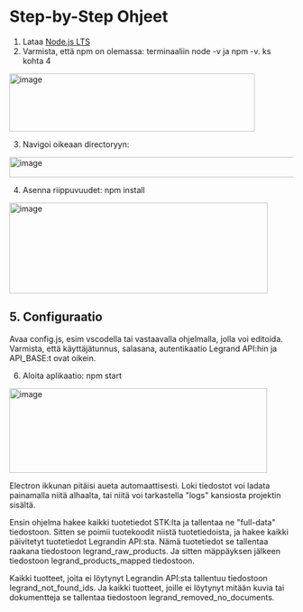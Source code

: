 # Step-by-Step Ohjeet

1. Lataa [Node.js LTS](https://nodejs.org/en)
2. Varmista, että npm on olemassa: terminaaliin node -v ja npm -v. ks kohta 4
<img width="435" height="103" alt="image" src="https://github.com/user-attachments/assets/6cb26881-9b66-4b9f-ab5f-f719fe38c11a" />


3. Navigoi oikeaan directoryyn:
<img width="518" height="36" alt="image" src="https://github.com/user-attachments/assets/17118c80-0465-4e13-bd1f-2072baa6d1ea" /> 


4. Asenna riippuvuudet: npm install
<img width="458" height="161" alt="image" src="https://github.com/user-attachments/assets/b4f62cc3-2e99-4ea1-9523-b7f3858793c1" />

## 5. Configuraatio
   Avaa config.js, esim vscodella tai vastaavalla ohjelmalla, jolla voi editoida. Varmista, että käyttäjätunnus, salasana, autentikaatio Legrand API:hin ja API_BASE:t ovat oikein.

6. Aloita aplikaatio: npm start
<img width="457" height="150" alt="image" src="https://github.com/user-attachments/assets/06bbd0d7-874f-4897-bd3a-ab503146327b" />


Electron ikkunan pitäisi aueta automaattisesti. Loki tiedostot voi ladata painamalla niitä alhaalta, tai niitä voi tarkastella "logs" kansiosta projektin sisältä.


Ensin ohjelma hakee kaikki tuotetiedot STK:lta ja tallentaa ne "full-data" tiedostoon. Sitten se poimii tuotekoodit niistä tuotetiedoista, ja hakee kaikki päivitetyt tuotetiedot Legrandin API:sta. Nämä tuotetiedot se tallentaa raakana tiedostoon legrand_raw_products. Ja sitten mäppäyksen jälkeen tiedostoon legrand_products_mapped tiedostoon. 

Kaikki tuotteet, joita ei löytynyt Legrandin API:sta tallentuu tiedostoon legrand_not_found_ids. Ja kaikki tuotteet, joille ei löytynyt mitään kuvia tai dokumentteja se tallentaa tiedostoon legrand_removed_no_documents. 
